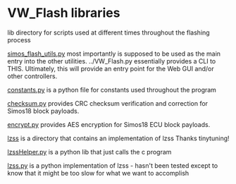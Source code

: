 # VW_Flash libraries
lib directory for scripts used at different times throughout the flashing process

[simos_flash_utils.py](simos_flash_utils.py) most importantly is supposed to be used as the main entry into the other utilities.  ../VW_Flash.py essentially provides a CLI to THIS.  Ultimately, this will provide an entry point for the Web GUI and/or other controllers.

[constants.py](constants.py) is a python file for constants used throughout the program

[checksum.py](checksum.py) provides CRC checksum verification and correction for Simos18 block payloads.

[encrypt.py](encrypt.py) provides AES encryption for Simos18 ECU block payloads.

[lzss](lzss) is a directory that contains an implementation of lzss Thanks tinytuning!

[lzssHelper.py](lszzHelper.py) is a python lib that just calls the c program

[lzss.py](lzss.py) is a python implementation of lzss - hasn't been tested except to know that it might be too slow for what we want to accomplish
